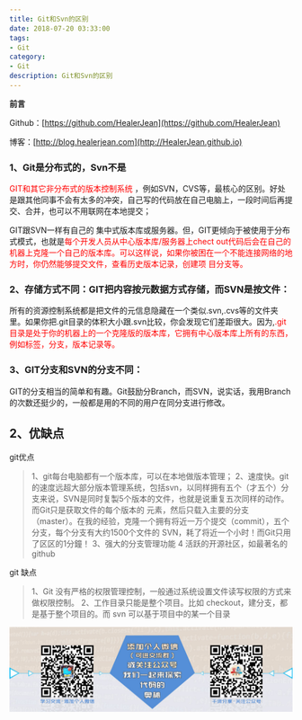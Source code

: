 ```yaml
---
title: Git和Svn的区别
date: 2018-07-20 03:33:00
tags: 
- Git
category: 
- Git
description: Git和Svn的区别
---
```

**前言**     

 Github：[https://github.com/HealerJean](https://github.com/HealerJean)         

 博客：[http://blog.healerjean.com](http://HealerJean.github.io)           



### 1、Git是分布式的，Svn不是

<font color="red">GIT和其它非分布式的版本控制系统  </font>，例如SVN，CVS等，最核心的区别。好处是跟其他同事不会有太多的冲突，自己写的代码放在自己电脑上，一段时间后再提交、合并，也可以不用联网在本地提交；

GIT跟SVN一样有自己的 集中式版本库或服务器。但，GIT更倾向于被使用于分布式模式，也就是<font color="red">每个开发人员从中心版本库/服务器上chect out代码后会在自己的机器上克隆一个自己的版本库。可以这样说，如果你被困在一个不能连接网络的地方时，你仍然能够提交文件，查看历史版本记录，创建项 目分支等。</font>


### 2、存储方式不同：GIT把内容按元数据方式存储，而SVN是按文件：

所有的资源控制系统都是把文件的元信息隐藏在一个类似.svn,.cvs等的文件夹里。如果你把.git目录的体积大小跟.svn比较，你会发现它们差距很大。因为,<font color="red">.git目录是处于你的机器上的一个克隆版的版本库，它拥有中心版本库上所有的东西，例如标签，分支，版本记录等。</font>

### 3、GIT分支和SVN的分支不同：

GIT的分支相当的简单和有趣。Git鼓励分Branch，而SVN，说实话，我用Branch的次数还挺少的，一般都是用的不同的用户在同分支进行修改。


## 2、优缺点

git优点    

>1、git每台电脑都有一个版本库，可以在本地做版本管理；
>2、速度快。git的速度远超大部分版本管理系统，包括svn，以同样拥有五个（才五个）分支来说，SVN是同时复製5个版本的文件，也就是说重复五次同样的动作。而Git只是获取文件的每个版本的 元素，然后只载入主要的分支（master）。在我的经验，克隆一个拥有将近一万个提交（commit），五个分支，每个分支有大约1500个文件的 SVN，耗了将近一个小时！而Git只用了区区的1分鐘！
>3、强大的分支管理功能
>4 活跃的开源社区，如最著名的github

git 缺点
>1、Git 没有严格的权限管理控制，一般通过系统设置文件读写权限的方式来做权限控制。
>2、工作目录只能是整个项目。比如 checkout，建分支，都是基于整个项目的。而 svn 可以基于项目中的某一个目录



![ContactAuthor](https://raw.githubusercontent.com/HealerJean/HealerJean.github.io/master/assets/img/artical_bottom.jpg)




<!-- Gitalk 评论 start  -->

<link rel="stylesheet" href="https://unpkg.com/gitalk/dist/gitalk.css">
<script src="https://unpkg.com/gitalk@latest/dist/gitalk.min.js"></script> 
<div id="gitalk-container"></div>    
 <script type="text/javascript">
    var gitalk = new Gitalk({
		clientID: `1d164cd85549874d0e3a`,
		clientSecret: `527c3d223d1e6608953e835b547061037d140355`,
		repo: `HealerJean.github.io`,
		owner: 'HealerJean',
		admin: ['HealerJean'],
		id: 'AAAAAAAAAAAAAA',
    });
    gitalk.render('gitalk-container');
</script> 

<!-- Gitalk end -->

